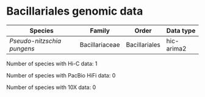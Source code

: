 # Bacillariales genomic data

| Species | Family | Order | Data type |
| -- | --- | --- | --- |
| *Pseudo-nitzschia pungens* | Bacillariaceae | Bacillariales | hic-arima2 |

Number of species with Hi-C data: 1

Number of species with PacBio HiFi data: 0

Number of species with 10X data: 0
